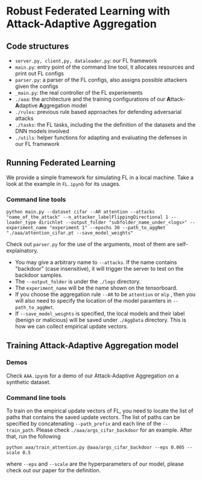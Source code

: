 # Robust Federated Learning with Attack-Adaptive Aggregation
## Code structures
- `server.py, client,py, dataloader.py`: our FL framework
- `main.py`: entry point of the command line tool, it allocates resources and print out FL configs
- `parser.py`: a parser of the FL configs, also assigns possible attackers given the configs
- `_main.py`: the real controller of the FL experiements 
- `./aaa`: the architecture and the training configurations of our **A**ttack-**A**daptive **A**ggregation model
- `./rules`: previous rule based approaches for defending adversarial attacks
- `./tasks`: the FL tasks, including the the definition of the datasets and the DNN models involved
- `./utils`: helper functions for adapting and evaluating the defenses in our FL framework




## Running Federated Learning
We provide a simple framework for simulating FL in a local machine. Take a look at the example in `FL.ipynb` for its usages. 

### Command line tools
```
python main.py --dataset cifar --AR attention --attacks "name_of_the_attack" --n_attacker_labelFlippingDirectional 1 --loader_type dirichlet --output_folder "subfolder_name_under_<logs>" --experiment_name "experiment 1" --epochs 30 --path_to_aggNet "./aaa/attention_cifar.pt --save_model_weights"
```
Check out `parser.py` for the use of the arguments, most of them are self-explainatory. 
- You may give a arbitrary name to `--attacks`. If the name contains "backdoor" (case insensitive), it will trigger the server to test on the backdoor samples.
- The `--output_folder` is under the `./logs` directory. 
- The `experiment_name` will be the name shown on the tensorboard. 
- If you choose the aggregation rule `--AR` to be `attention` or `mlp` , then you will also need to specify the location of the model paramters in `--path_to_aggNet`.
- If `--save_model_weights` is specified, the local models and their label (benign or malicious) will be saved under `./AggData` directory. This is how we can collect empirical update vectors.
## Training Attack-Adaptive Aggregation model
### Demos 
Check `AAA.ipynb` for a demo of our Attack-Adaptive Aggregation on a synthetic dataset.

### Command line tools
To train on the empirical update vectors of FL, you need to locate the list of paths that contains the saved update vectors. The list of paths can be specified by concatenating `--path_prefix` and each line of the `--train_path`. Please check `./aaa/args_cifar_backdoor` for an example.  After that, run the following
```
python aaa/train_attention.py @aaa/args_cifar_backdoor --eps 0.005 --scale 0.5
```
where `--eps` and `--scale` are the hyperparameters of our model, please check out our paper for the definition.
